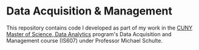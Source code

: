 Data Acquisition & Management
===========

This repository contains code I developed as part of my work in the 
[CUNY Master of Science, Data Analytics](http://sps.cuny.edu/programs/ms_dataanalytics) 
program's Data Acquisition and Management course (IS607) under Professor Michael Schulte.
